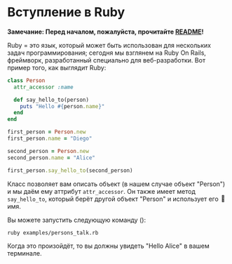 # Вступление в Ruby

__**Замечание:** Перед началом, пожалуйста, прочитайте [README](../README.md)!__

Ruby = это язык, который может быть использован для нескольких задач программирования; сегодня мы взглянем на Ruby On Rails, фреймворк, разработанный специально для веб-разработки. Вот пример того, как выглядит Ruby:

```ruby
class Person
  attr_accessor :name

  def say_hello_to(person)
    puts "Hello #{person.name}"
  end
end

first_person = Person.new
first_person.name = "Diego"

second_person = Person.new
second_person.name = "Alice"

first_person.say_hello_to(second_person)
```

Класс позволяет вам описать объект (в нашем случае объект "Person") и мы даём ему аттрибут `attr_accessor`. Он также имеет метод `say_hello_to`, который берёт другой объект "Person" и использует его имя.

Вы можете запустить следующую команду (<span style="display:inline-block;float:right;margin-top:-3.5em;margin-right:.5em;position:relative;">:whale:</span>):

```shell
ruby examples/persons_talk.rb
```

Когда это произойдёт, то вы должны увидеть "Hello Alice" в вашем терминале.
